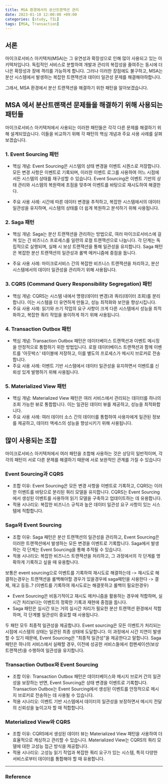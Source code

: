 ```yaml
---
title: MSA 환경에서의 분산트랜잭션 관리
date: 2023-01-10 12:00:00 +09:00
categories: [study, TIL]
tags: [MSA, Transaction]     
---
```


## 서론

마이크로서비스 아키텍처(MSA)는 그 유연성과 확장성으로 인해 많이 사용되고 있는 아키텍처입니다. 독립적인 서비스로 분할하여 개발과 관리의 복잡성을 줄여주는 동시에 더 나은 확장성과 장애 격리를 가능하게 합니다.
그러나 이러한 장점에도 불구하고, MSA는 분산 시스템에서 발생하는 복잡한 트랜잭션과 데이터 일관성 문제를 해결해야하합니다.

그래서, MSA 환경에서 분산 트랜잭션을 해결하기 위한 패턴을 알아보겠습니다.

## MSA 에서 분산트랜잭션 문제들을 해결하기 위해 사용되는 패턴들

마이크로서비스 아키텍처에서 사용되는 이러한 패턴들은 각각 다른 문제를 해결하기 위해 설계되었습니다. 이들을 비교하기 위해 각 패턴의 핵심 개념과 주요 사용 사례를 살펴보겠습니다.

### 1. Event Sourcing 패턴

* 핵심 개념: Event Sourcing은 시스템의 상태 변경을 이벤트 시퀀스로 저장합니다. 모든 변경 사항은 이벤트로 기록되며, 이러한 이벤트 로그를 사용하여 어느 시점에서든 시스템의 상태를 재구성할 수 있습니다. Event Sourcing은 이벤트 기반의 상태 관리와 시스템의 복원력에 초점을 맞추며 이벤트를 바탕으로 재시도하여 해결한다.

* 주요 사용 사례: 시간에 따른 데이터 변경을 추적하고, 복잡한 시스템에서의 데이터 일관성을 유지하며, 시스템의 상태를 더 쉽게 복원하고 분석하기 위해 사용됩니다.

### 2. Saga 패턴

* 핵심 개념: Saga는 분산 트랜잭션을 관리하는 방법으로, 여러 마이크로서비스에 걸쳐 있는 긴 비즈니스 프로세스를 일련의 로컬 트랜잭션으로 나눕니다. 각 단계는 독립적으로 실행되며, 실패 시 보상 트랜잭션을 통해 일관성을 유지합니다. Saga 패턴은 복잡한 분산 트랜잭션의 일관성과 롤백 메커니즘에 중점을 둡니다.

* 주요 사용 사례: 마이크로서비스 간의 복잡한 비즈니스 트랜잭션을 처리하고, 분산 시스템에서의 데이터 일관성을 관리하기 위해 사용됩니다.

### 3. CQRS (Command Query Responsibility Segregation) 패턴

* 핵심 개념: CQRS는 시스템 내에서 명령(데이터 변경)과 쿼리(데이터 조회)를 분리합니다. 이는 시스템을 더 유연하게 만들고, 성능 최적화와 보안을 향상시킵니다.
* 주요 사용 사례: 읽기와 쓰기 작업의 요구 사항이 크게 다른 시스템에서 성능을 최적화하고, 복잡한 쿼리 작업을 용이하게 하기 위해 사용됩니다.

### 4. Transaction Outbox 패턴

* 핵심 개념: Transaction Outbox 패턴은 데이터베이스 트랜잭션과 이벤트 메시징을 안정적으로 통합하기 위한 방법입니다. 로컬 데이터베이스 트랜잭션과 함께 이벤트를 '아웃박스' 테이블에 저장하고, 이를 별도의 프로세스가 메시지 브로커로 전송합니다.
* 주요 사용 사례: 이벤트 기반 시스템에서 데이터 일관성을 유지하면서 이벤트를 신뢰성 있게 발행하기 위해 사용됩니다.

### 5. Materialized View 패턴

* 핵심 개념: Materialized View 패턴은 여러 서비스에서 관리되는 데이터를 하나의 조회 가능한 뷰로 통합합니다. 이는 일관된 데이터 뷰를 제공하고, 성능을 최적화합니다.
* 주요 사용 사례: 여러 데이터 소스 간의 데이터를 통합하여 사용자에게 일관된 정보를 제공하고, 데이터 액세스의 성능을 향상시키기 위해 사용됩니다.




## 많이 사용되는 조합

마이크로서비스 아키텍처에서 여러 패턴을 조합해 사용하는 것은 상당히 일반적이며, 각각의 패턴이 서로 다른 문제를 해결하기 때문에 서로 보완적인 관계를 가질 수 있습니다

### Event Sourcing과 CQRS

* 조합 이유: Event Sourcing은 모든 변경 사항을 이벤트로 기록하고, CQRS는 이러한 이벤트를 바탕으로 분리된 쿼리 모델을 유지합니다. CQRS는 Event Sourcing에서 생성된 이벤트를 사용하여 읽기 모델을 구축하고 업데이트하는 데 유용합니다.
* 적용 시나리오: 복잡한 비즈니스 규칙과 높은 데이터 일관성 요구 사항이 있는 시스템에 적합합니다.

### Saga와 Event Sourcing

* 조합 이유: Saga 패턴은 분산 트랜잭션의 일관성을 관리하고, Event Sourcing은 이러한 트랜잭션에서 발생하는 모든 변경을 이벤트로 기록합니다. Saga에서 발생하는 각 단계는 Event Sourcing을 통해 추적될 수 있습니다.
* 적용 시나리오: 복잡한 비즈니스 트랜잭션을 처리하고, 그 과정에서의 각 단계를 명확하게 기록하고 싶을 때 유용합니다.

보통은 event sourcing으로 이벤트를 기록하여 재시도로 해결하는데 -> 재시도로 해결하는경우는
트랜잭션을 롤백해야할 경우가 있을경우에 saga패턴을 사용한다 -> 결제, 재고 등등..? (이벤트를 기록하여 재시도로는 해결못하고 롤백이 필요한경우)

* Event Sourcing은 비동기적이고 재시도 메커니즘을 활용하는 경우에 적합하며, 실시간 처리보다는 이벤트의 정확한 기록과 재현에 중점을 둡니다.
* Saga 패턴은 실시간 또는 거의 실시간 처리가 필요한 분산 트랜잭션 환경에서 적합하며, 각 단계별 일관성이 중요할 때 사용됩니다.

두 패턴 모두 최종적 일관성을 제공합니다.
Event sourcing은 모든 이벤트가 처리되는 시점에 시스템의 상태는 일관된 최종 상태에 도달합니다. 이 과정에서 시간 지연이 발생할 수 있기 때문에, Event Sourcing은 "최종적 일관성"을 제공한다고 말합니다.
Saga 패턴은 하나의 서비스에서 실패할 경우, 이전에 성공한 서비스들에서 컴펜세이션(보상 트랜잭션)을 수행하여 일관성을 유지합니다.

### Transaction Outbox와 Event Sourcing

* 조합 이유: Transaction Outbox 패턴은 데이터베이스와 메시지 브로커 간의 일관성을 보장하는 반면, Event Sourcing은 상태 변경을 이벤트로 기록합니다. Transaction Outbox는 Event Sourcing에서 생성된 이벤트를 안정적으로 메시지 브로커로 전송하는 데 사용될 수 있습니다.
* 적용 시나리오: 이벤트 기반 시스템에서 데이터의 일관성을 보장하면서 메시지 전달의 신뢰성을 높이고자 할 때 적합합니다.

### Materialized View와 CQRS

* 조합 이유: CQRS에서 생성된 데이터 뷰는 Materialized View 패턴을 사용하여 더 효율적으로 캐싱하고 관리할 수 있습니다. Materialized View는 CQRS의 쿼리 모델에 대한 고성능 접근 방식을 제공합니다.
* 적용 시나리오: 고성능 읽기 작업과 복잡한 쿼리 요구가 있는 시스템, 특히 다양한 서비스로부터 데이터를 통합해야 할 때 유용합니다.



---

### Reference

